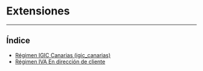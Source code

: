 # Extensiones
----------------------

## Índice

  * [Régimen IGIC Canarias (igic_canarias)](./igic_canarias/index.md)
  * [Régimen IVA En dirección de cliente](./regiva_dircliente/index.md)
  
